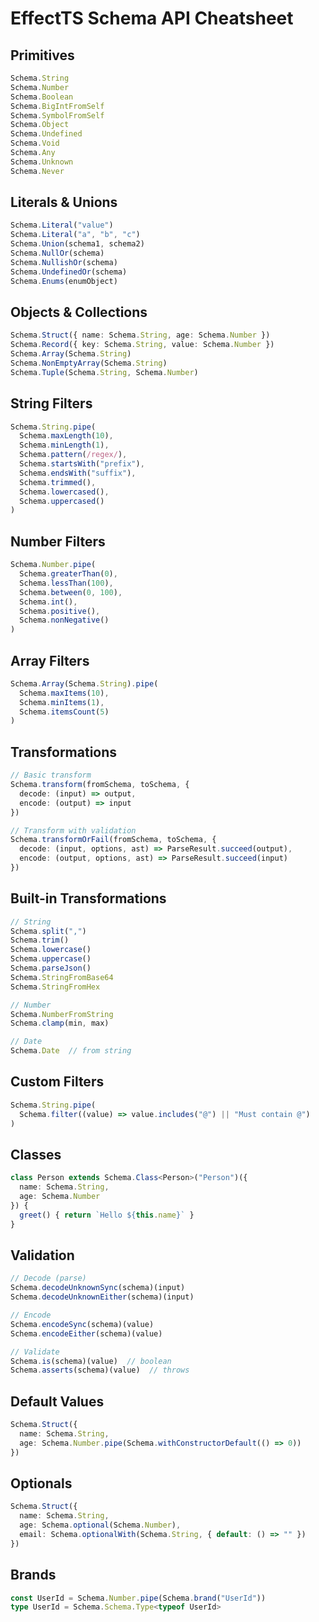 # EffectTS Schema API Cheatsheet

## Primitives
```typescript
Schema.String
Schema.Number
Schema.Boolean
Schema.BigIntFromSelf
Schema.SymbolFromSelf
Schema.Object
Schema.Undefined
Schema.Void
Schema.Any
Schema.Unknown
Schema.Never
```

## Literals & Unions
```typescript
Schema.Literal("value")
Schema.Literal("a", "b", "c")
Schema.Union(schema1, schema2)
Schema.NullOr(schema)
Schema.NullishOr(schema)
Schema.UndefinedOr(schema)
Schema.Enums(enumObject)
```

## Objects & Collections
```typescript
Schema.Struct({ name: Schema.String, age: Schema.Number })
Schema.Record({ key: Schema.String, value: Schema.Number })
Schema.Array(Schema.String)
Schema.NonEmptyArray(Schema.String)
Schema.Tuple(Schema.String, Schema.Number)
```

## String Filters
```typescript
Schema.String.pipe(
  Schema.maxLength(10),
  Schema.minLength(1),
  Schema.pattern(/regex/),
  Schema.startsWith("prefix"),
  Schema.endsWith("suffix"),
  Schema.trimmed(),
  Schema.lowercased(),
  Schema.uppercased()
)
```

## Number Filters
```typescript
Schema.Number.pipe(
  Schema.greaterThan(0),
  Schema.lessThan(100),
  Schema.between(0, 100),
  Schema.int(),
  Schema.positive(),
  Schema.nonNegative()
)
```

## Array Filters
```typescript
Schema.Array(Schema.String).pipe(
  Schema.maxItems(10),
  Schema.minItems(1),
  Schema.itemsCount(5)
)
```

## Transformations
```typescript
// Basic transform
Schema.transform(fromSchema, toSchema, {
  decode: (input) => output,
  encode: (output) => input
})

// Transform with validation
Schema.transformOrFail(fromSchema, toSchema, {
  decode: (input, options, ast) => ParseResult.succeed(output),
  encode: (output, options, ast) => ParseResult.succeed(input)
})
```

## Built-in Transformations
```typescript
// String
Schema.split(",")
Schema.trim()
Schema.lowercase()
Schema.uppercase()
Schema.parseJson()
Schema.StringFromBase64
Schema.StringFromHex

// Number
Schema.NumberFromString
Schema.clamp(min, max)

// Date
Schema.Date  // from string
```

## Custom Filters
```typescript
Schema.String.pipe(
  Schema.filter((value) => value.includes("@") || "Must contain @")
)
```

## Classes
```typescript
class Person extends Schema.Class<Person>("Person")({
  name: Schema.String,
  age: Schema.Number
}) {
  greet() { return `Hello ${this.name}` }
}
```

## Validation
```typescript
// Decode (parse)
Schema.decodeUnknownSync(schema)(input)
Schema.decodeUnknownEither(schema)(input)

// Encode
Schema.encodeSync(schema)(value)
Schema.encodeEither(schema)(value)

// Validate
Schema.is(schema)(value)  // boolean
Schema.asserts(schema)(value)  // throws
```

## Default Values
```typescript
Schema.Struct({
  name: Schema.String,
  age: Schema.Number.pipe(Schema.withConstructorDefault(() => 0))
})
```

## Optionals
```typescript
Schema.Struct({
  name: Schema.String,
  age: Schema.optional(Schema.Number),
  email: Schema.optionalWith(Schema.String, { default: () => "" })
})
```

## Brands
```typescript
const UserId = Schema.Number.pipe(Schema.brand("UserId"))
type UserId = Schema.Schema.Type<typeof UserId>
```